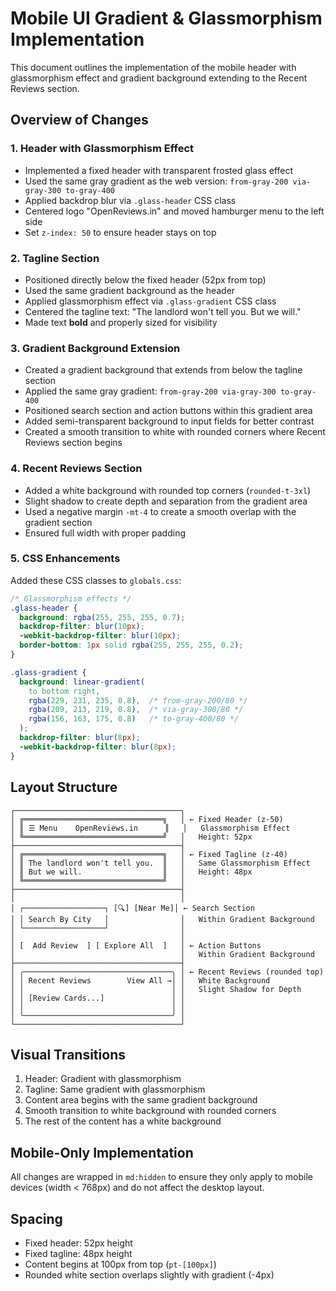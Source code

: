# Mobile UI Gradient & Glassmorphism Implementation

This document outlines the implementation of the mobile header with glassmorphism effect and gradient background extending to the Recent Reviews section.

## Overview of Changes

### 1. Header with Glassmorphism Effect

- Implemented a fixed header with transparent frosted glass effect
- Used the same gray gradient as the web version: `from-gray-200 via-gray-300 to-gray-400`
- Applied backdrop blur via `.glass-header` CSS class
- Centered logo "OpenReviews.in" and moved hamburger menu to the left side
- Set `z-index: 50` to ensure header stays on top

### 2. Tagline Section

- Positioned directly below the fixed header (52px from top)
- Used the same gradient background as the header
- Applied glassmorphism effect via `.glass-gradient` CSS class
- Centered the tagline text: "The landlord won't tell you. But we will."
- Made text **bold** and properly sized for visibility

### 3. Gradient Background Extension

- Created a gradient background that extends from below the tagline section
- Applied the same gray gradient: `from-gray-200 via-gray-300 to-gray-400`
- Positioned search section and action buttons within this gradient area
- Added semi-transparent background to input fields for better contrast
- Created a smooth transition to white with rounded corners where Recent Reviews section begins

### 4. Recent Reviews Section

- Added a white background with rounded top corners (`rounded-t-3xl`)
- Slight shadow to create depth and separation from the gradient area
- Used a negative margin `-mt-4` to create a smooth overlap with the gradient section
- Ensured full width with proper padding

### 5. CSS Enhancements

Added these CSS classes to `globals.css`:

```css
/* Glassmorphism effects */
.glass-header {
  background: rgba(255, 255, 255, 0.7);
  backdrop-filter: blur(10px);
  -webkit-backdrop-filter: blur(10px);
  border-bottom: 1px solid rgba(255, 255, 255, 0.2);
}

.glass-gradient {
  background: linear-gradient(
    to bottom right,
    rgba(229, 231, 235, 0.8),  /* from-gray-200/80 */
    rgba(209, 213, 219, 0.8),  /* via-gray-300/80 */
    rgba(156, 163, 175, 0.8)   /* to-gray-400/80 */
  );
  backdrop-filter: blur(8px);
  -webkit-backdrop-filter: blur(8px);
}
```

## Layout Structure

```
┌─────────────────────────────────────┐
│ ╔═══════════════════════════════╗   │ ← Fixed Header (z-50)
│ ║ ☰ Menu    OpenReviews.in      ║   │   Glassmorphism Effect
│ ╚═══════════════════════════════╝   │   Height: 52px
├─────────────────────────────────────┤
│ ╔═══════════════════════════════╗   │ ← Fixed Tagline (z-40)
│ ║ The landlord won't tell you.  ║   │   Same Glassmorphism Effect
│ ║ But we will.                  ║   │   Height: 48px
│ ╚═══════════════════════════════╝   │
├─────────────────────────────────────┤
│                                     │
│ ┌──────────────────┐ [🔍] [Near Me]│ ← Search Section
│ │ Search By City   │                │   Within Gradient Background
│ └──────────────────┘                │
│                                     │
│ [  Add Review  ] [ Explore All  ]   │ ← Action Buttons
│                                     │   Within Gradient Background
├─────────────────────────────────────┤
│ ╭─────────────────────────────────╮ │ ← Recent Reviews (rounded top)
│ │ Recent Reviews        View All →│ │   White Background
│ │                                 │ │   Slight Shadow for Depth
│ │ [Review Cards...]               │ │
│ │                                 │ │
│ ╰─────────────────────────────────╯ │
└─────────────────────────────────────┘
```

## Visual Transitions

1. Header: Gradient with glassmorphism
2. Tagline: Same gradient with glassmorphism
3. Content area begins with the same gradient background
4. Smooth transition to white background with rounded corners
5. The rest of the content has a white background

## Mobile-Only Implementation

All changes are wrapped in `md:hidden` to ensure they only apply to mobile devices (width < 768px) and do not affect the desktop layout.

## Spacing

- Fixed header: 52px height
- Fixed tagline: 48px height
- Content begins at 100px from top (`pt-[100px]`)
- Rounded white section overlaps slightly with gradient (-4px)
